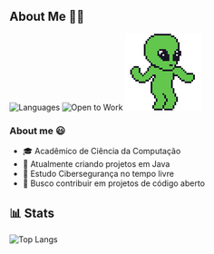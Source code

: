 ## About Me 👨‍💻

![Languages](https://img.shields.io/badge/Languages%20-%20Java%20%7C%20Python-blue) ![Open to Work](https://img.shields.io/badge/Open_to_Work-blue) 
![](https://raw.githubusercontent.com/jarthurdev/jarthurdev/main/alien.gif)
### About me 😃 
- 🎓 Acadêmico de Ciência da Computação
- 🔭 Atualmente criando projetos em Java
- 🌱 Estudo Cibersegurança no tempo livre
- 👯 Busco contribuir em projetos de código aberto

## 📊 Stats

![Top Langs](https://github-readme-stats.vercel.app/api/top-langs/?username=ErikVarela&layout=compact&theme=radical)

